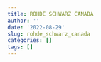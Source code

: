 ```yaml
---
title: ROHDE SCHWARZ CANADA
author: ''
date: '2022-08-29'
slug: rohde_schwarz_canada
categories: []
tags: []
---
```

